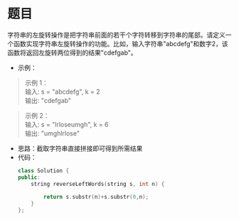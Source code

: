 # 题目
字符串的左旋转操作是把字符串前面的若干个字符转移到字符串的尾部。请定义一个函数实现字符串左旋转操作的功能。比如，输入字符串"abcdefg"和数字2，该函数将返回左旋转两位得到的结果"cdefgab"。

* 示例：
>示例 1：<br>
输入: s = "abcdefg", k = 2<br>
输出: "cdefgab"<br>

>示例 2：<br>
输入: s = "lrloseumgh", k = 6<br>
输出: "umghlrlose"<br>

* 思路：截取字符串直接拼接即可得到所需结果
* 代码：
    ```C++
    class Solution {
    public:
        string reverseLeftWords(string s, int n) {
            
            return s.substr(n)+s.substr(0,n);
        }
    };
    ```